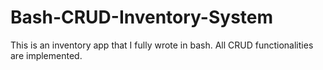 # Bash-CRUD-Inventory-System

This is an inventory app that I fully wrote in bash. All CRUD functionalities are implemented.
